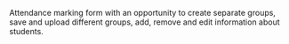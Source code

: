 Attendance marking form with an opportunity to create separate groups, save and upload different groups, 
add, remove and edit information about students.

